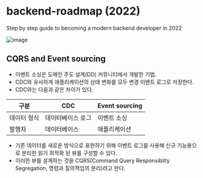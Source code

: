# backend-roadmap (2022)
Step by step guide to becoming a modern backend developer in 2022

![image](https://user-images.githubusercontent.com/71953982/208684589-2a67e6ee-760b-43ff-a6ea-946ef984a765.png)

## CQRS and Event sourcing
- 이벤트 소싱은 도메인 주도 설계(DD) 커뮤니티에서 개발한 기법.
- CDC와 유사하게 애플리케이션의 상태 변화를 모두 변경 이벤트 로그로 저장한다.
- CDC와는 다음과 같은 차이가 있다.

|구분|CDC|Event sourcing|
|------|---|---|
|데이터 형식|데이터베이스 로그|이벤트 소싱|
|발행자|데이터베이스|애플리케이션|

- 기존 데이터를 새로운 방식으로 표현하기 위해 이벤트 로그를 사용해 신규 기능용으로 분리한 읽기 최적화 된 뷰를 구성할 수 있다.
- 이러한 뷰를 설계하는 것을 CQRS(Command Query Responsiblity Segregation, 명령과 질의책임의 분리)라고 한다.
